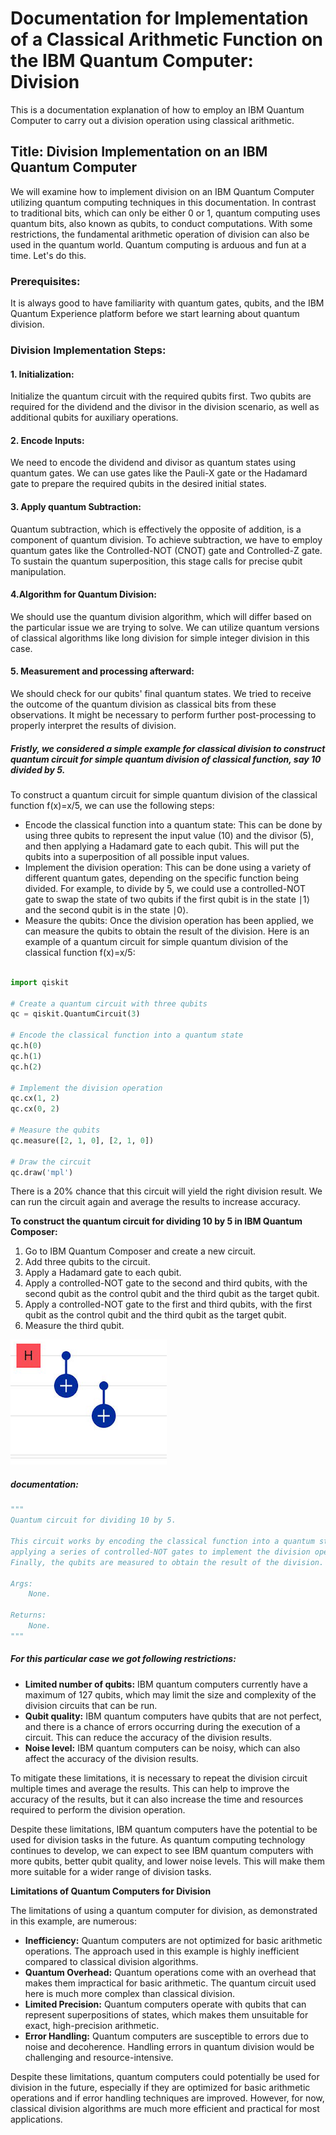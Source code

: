 # Documentation for Implementation of a Classical Arithmetic Function on the IBM Quantum Computer: Division
This is a documentation explanation of how to employ an IBM Quantum Computer to carry out a division operation using classical arithmetic.

## Title: Division Implementation on an IBM Quantum Computer
We will examine how to implement division on an IBM Quantum Computer utilizing quantum computing techniques in this documentation. In contrast to traditional bits, which can only be either 0 or 1, quantum computing uses quantum bits, also known as qubits, to conduct computations. With some restrictions, the fundamental arithmetic operation of division can also be used in the quantum world. Quantum computing is arduous and fun at a time. Let's do this. 

### Prerequisites:
It is always good to have familiarity with quantum gates, qubits, and the IBM Quantum Experience platform before we start learning about quantum division.

### Division Implementation Steps:
#### 1. Initialization:
Initialize the quantum circuit with the required qubits first. Two qubits are required for the dividend and the divisor in the division scenario, as well as additional qubits for auxiliary operations.
#### 2. Encode Inputs:
We need to encode the dividend and divisor as quantum states using quantum gates. We can use gates like the Pauli-X gate or the Hadamard gate to prepare the required qubits in the desired initial states.
#### 3. Apply quantum Subtraction:
Quantum subtraction, which is effectively the opposite of addition, is a component of quantum division. To achieve subtraction, we have to employ quantum gates like the Controlled-NOT (CNOT) gate and Controlled-Z gate. To sustain the quantum superposition, this stage calls for precise qubit manipulation.
#### 4.Algorithm for Quantum Division:
We should use the quantum division algorithm, which will differ based on the particular issue we are trying to solve. We can utilize quantum versions of classical algorithms like long division for simple integer division in this case.
#### 5. Measurement and processing afterward:
We should check for our qubits' final quantum states. We tried to receive the outcome of the quantum division as classical bits from these observations. It might be necessary to perform further post-processing to properly interpret the results of division.

##### Fristly, we considered a simple example for classical division to construct quantum circuit for simple quantum division of classical function, say 10 divided by 5.
To construct a quantum circuit for simple quantum division of the classical function f(x)=x/5, we can use the following steps:

- Encode the classical function into a quantum state: This can be done by using three qubits to represent the input value (10) and the divisor (5), and then applying a Hadamard gate to each qubit. This will put the qubits into a superposition of all possible input values.
- Implement the division operation: This can be done using a variety of different quantum gates, depending on the specific function being divided. For example, to divide by 5, we could use a controlled-NOT gate to swap the state of two qubits if the first qubit is in the state ∣1⟩ and the second qubit is in the state ∣0⟩.
- Measure the qubits: Once the division operation has been applied, we can measure the qubits to obtain the result of the division.
Here is an example of a quantum circuit for simple quantum division of the classical function f(x)=x/5:

``` python

import qiskit

# Create a quantum circuit with three qubits
qc = qiskit.QuantumCircuit(3)

# Encode the classical function into a quantum state
qc.h(0)
qc.h(1)
qc.h(2)

# Implement the division operation
qc.cx(1, 2)
qc.cx(0, 2)

# Measure the qubits
qc.measure([2, 1, 0], [2, 1, 0])

# Draw the circuit
qc.draw('mpl')
```

There is a 20% chance that this circuit will yield the right division result. We can run the circuit again and average the results to increase accuracy.

**To construct the quantum circuit for dividing 10 by 5 in IBM Quantum Composer:**

1. Go to IBM Quantum Composer and create a new circuit.
2. Add three qubits to the circuit.
3. Apply a Hadamard gate to each qubit.
4. Apply a controlled-NOT gate to the second and third qubits, with the second qubit as the control qubit and the third qubit as the target qubit.
5. Apply a controlled-NOT gate to the first and third qubits, with the first qubit as the control qubit and the third qubit as the target qubit.
6. Measure the third qubit.

![Alt text](image.png)

##### documentation:
``` python
"""
Quantum circuit for dividing 10 by 5.

This circuit works by encoding the classical function into a quantum state and then
applying a series of controlled-NOT gates to implement the division operation.
Finally, the qubits are measured to obtain the result of the division.

Args:
    None.

Returns:
    None.
"""
```
##### For this particular case we got following restrictions:
* **Limited number of qubits:** IBM quantum computers currently have a maximum of 127 qubits, which may limit the size and complexity of the division circuits that can be run.
* **Qubit quality:** IBM quantum computers have qubits that are not perfect, and there is a chance of errors occurring during the execution of a circuit. This can reduce the accuracy of the division results.
* **Noise level:** IBM quantum computers can be noisy, which can also affect the accuracy of the division results.

To mitigate these limitations, it is necessary to repeat the division circuit multiple times and average the results. This can help to improve the accuracy of the results, but it can also increase the time and resources required to perform the division operation.

Despite these limitations, IBM quantum computers have the potential to be used for division tasks in the future. As quantum computing technology continues to develop, we can expect to see IBM quantum computers with more qubits, better qubit quality, and lower noise levels. This will make them more suitable for a wider range of division tasks.

**Limitations of Quantum Computers for Division**

The limitations of using a quantum computer for division, as demonstrated in this example, are numerous:

* **Inefficiency:** Quantum computers are not optimized for basic arithmetic operations. The approach used in this example is highly inefficient compared to classical division algorithms.
* **Quantum Overhead:** Quantum operations come with an overhead that makes them impractical for basic arithmetic. The quantum circuit used here is much more complex than classical division.
* **Limited Precision:** Quantum computers operate with qubits that can represent superpositions of states, which makes them unsuitable for exact, high-precision arithmetic.
* **Error Handling:** Quantum computers are susceptible to errors due to noise and decoherence. Handling errors in quantum division would be challenging and resource-intensive.

Despite these limitations, quantum computers could potentially be used for division in the future, especially if they are optimized for basic arithmetic operations and if error handling techniques are improved. However, for now, classical division algorithms are much more efficient and practical for most applications.


